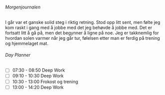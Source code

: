 ###### Morgenjournalen
I går var et ganske solid steg i riktig retning. Stod opp litt sent, men følte jeg kom raskt i gang med å jobbe med det jeg behøvde å jobbe med. Det er fortsatt litt å gå på, men det begynner å ligne på noe. Jeg er takknemlig for hvordan solen varmer når jeg går tur, følelsen etter man er ferdig på trening og hjemmelaget mat. 

###### Day Planner
- [ ] 07:30 - 08:50 Deep Work
- [ ] 09:10 - 10:30 Deep Work
- [ ] 10:30 - 13:00 Frokost og trening
- [ ] 13:00 - 14:20 Deep Work